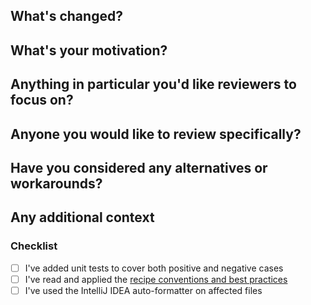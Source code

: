<!--
Thank you for taking the time to contribute to OpenRewrite!
Feel free to delete any sections that don't apply to your pull request.
-->

## What's changed?
<!-- A brief description of the changes in this pull request -->


## What's your motivation?
<!-- This can link to close a separate issue, or be described on the pull request itself -->


## Anything in particular you'd like reviewers to focus on?
<!-- You can also start a discussion on particular aspects of your implementation on the files tab yourself. -->


## Anyone you would like to review specifically?
<!-- @mention them here -->


## Have you considered any alternatives or workarounds?
<!-- Any other ways to solve the problem, or ways to work around the problem. -->


## Any additional context
<!-- Any thoughts you would like to share in addition to the above. -->


### Checklist
- [ ] I've added unit tests to cover both positive and negative cases
- [ ] I've read and applied the [recipe conventions and best practices](https://docs.openrewrite.org/authoring-recipes/recipe-conventions-and-best-practices)
- [ ] I've used the IntelliJ IDEA auto-formatter on affected files
